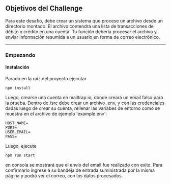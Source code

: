 ## Objetivos del Challenge

Para este desafío, debe crear un sistema que procese un archivo desde un directorio montado. El archivo
contendrá una lista de transacciones de débito y crédito en una cuenta. Tu función debería procesar el archivo
y enviar información resumida a un usuario en forma de correo electrónico.

---

### Empezando

#### Instalación

Parado en la raíz del proyecto ejecutar

```shell
npm install
```

Luego, crearse una cuenta en mailtrap.io, donde creará un email falso para la prueba.
Dentro de /src debe crear un archivo .env, y con las credenciales dadas luego de crear su cuenta, rellenar las variabes de entorno como se muestra en el archivo de ejemplo 'example.env':

```shell
HOST_NAME=
PORT=
USER_EMAIL=
PASS=
```

Luego, ejecute 
```shell
npm run start
```

en consola se mostrará que el envío del email fue realizado con exito. Para confirmarlo ingrese a su bandeja de entrada suministrada por la misma página y podrá ver el correo, con los datos procesados.